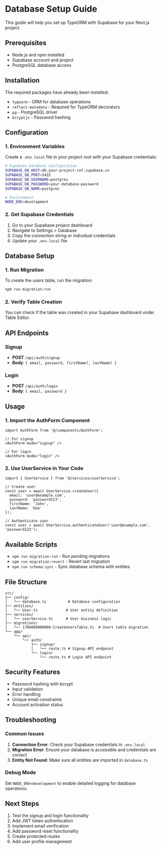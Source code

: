 # Database Setup Guide

This guide will help you set up TypeORM with Supabase for your Next.js project.

## Prerequisites

- Node.js and npm installed
- Supabase account and project
- PostgreSQL database access

## Installation

The required packages have already been installed:
- `typeorm` - ORM for database operations
- `reflect-metadata` - Required for TypeORM decorators
- `pg` - PostgreSQL driver
- `bcryptjs` - Password hashing

## Configuration

### 1. Environment Variables

Create a `.env.local` file in your project root with your Supabase credentials:

```bash
# Supabase Database Configuration
SUPABASE_DB_HOST=db.your-project-ref.supabase.co
SUPABASE_DB_PORT=5432
SUPABASE_DB_USERNAME=postgres
SUPABASE_DB_PASSWORD=your-database-password
SUPABASE_DB_NAME=postgres

# Environment
NODE_ENV=development
```

### 2. Get Supabase Credentials

1. Go to your Supabase project dashboard
2. Navigate to Settings > Database
3. Copy the connection string or individual credentials
4. Update your `.env.local` file

## Database Setup

### 1. Run Migration

To create the users table, run the migration:

```bash
npm run migration:run
```

### 2. Verify Table Creation

You can check if the table was created in your Supabase dashboard under Table Editor.

## API Endpoints

### Signup
- **POST** `/api/auth/signup`
- **Body**: `{ email, password, firstName?, lastName? }`

### Login
- **POST** `/api/auth/login`
- **Body**: `{ email, password }`

## Usage

### 1. Import the AuthForm Component

```tsx
import AuthForm from '@/components/AuthForm';

// For signup
<AuthForm mode="signup" />

// For login
<AuthForm mode="login" />
```

### 2. Use UserService in Your Code

```tsx
import { UserService } from '@/services/userService';

// Create user
const user = await UserService.createUser({
  email: 'user@example.com',
  password: 'password123',
  firstName: 'John',
  lastName: 'Doe'
});

// Authenticate user
const user = await UserService.authenticateUser('user@example.com', 'password123');
```

## Available Scripts

- `npm run migration:run` - Run pending migrations
- `npm run migration:revert` - Revert last migration
- `npm run schema:sync` - Sync database schema with entities

## File Structure

```
src/
├── config/
│   └── database.ts          # Database configuration
├── entities/
│   └── User.ts             # User entity definition
├── services/
│   └── userService.ts      # User business logic
├── migrations/
│   └── 1700000000000-CreateUsersTable.ts  # Users table migration
└── app/
    └── api/
        └── auth/
            ├── signup/
            │   └── route.ts # Signup API endpoint
            └── login/
                └── route.ts # Login API endpoint
```

## Security Features

- Password hashing with bcrypt
- Input validation
- Error handling
- Unique email constraints
- Account activation status

## Troubleshooting

### Common Issues

1. **Connection Error**: Check your Supabase credentials in `.env.local`
2. **Migration Error**: Ensure your database is accessible and credentials are correct
3. **Entity Not Found**: Make sure all entities are imported in `database.ts`

### Debug Mode

Set `NODE_ENV=development` to enable detailed logging for database operations.

## Next Steps

1. Test the signup and login functionality
2. Add JWT token authentication
3. Implement email verification
4. Add password reset functionality
5. Create protected routes
6. Add user profile management

